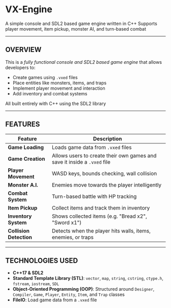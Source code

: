 # VX-Engine

A simple console and SDL2 based game engine written in C++
Supports player movement, item pickup, monster AI, and turn-based combat

-------------------------------------------------------------------------

## OVERVIEW

This is a *fully functional console and SDL2 based game engine* that allows developers to:

 - Create games using `.vxed` files
 - Place entities like monsters, items, and traps
 - Implement player movement and interaction
 - Add inventory and combat systems

All built entirely with C++ using the SDL2 library

-------------------------------------------------------------------------

## FEATURES

| Feature | Description |
|---------|-------------|
| **Game Loading** | Loads game data from `.vxed` files |
| **Game Creation** | Allows users to create their own games and save it inside a `.vxed` file |
| **Player Movement** | WASD keys, bounds checking, wall collision |
| **Monster A.I.** | Enemies move towards the player intelligently |
| **Combat System** | Turn-based battle with HP tracking |
| **Item Pickup** | Collect items and track them in inventory |
| **Inventory System** | Shows collected items (e.g. "Bread x2", "Sword x1") |
| **Collision Detection** | Detects when the player hits walls, items, enemies, or traps |

-------------------------------------------------------------------------

## TECHNOLOGIES USED

 - **C++17 & SDL2**
 - **Standard Template Library (STL)**: `vector`, `map`, `string`, `cstring`, `ctype.h`, `fstream`, `iostream`, `SDL`
 - **Object-Oriented Programming (OOP)**: Structured around `Designer`, `Compiler`, `Game`, `Player`, `Entity`, `Item`, and `Trap` classes
 - **FileIO**: Load game data from a `.vxed` file
